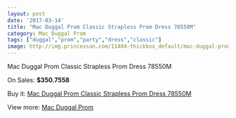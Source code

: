 ```yaml
---
layout: post
date: '2017-03-14'
title: "Mac Duggal Prom Classic Strapless Prom Dress 78550M"
category: Mac Duggal Prom
tags: ["duggal","prom","party","dress","classic"]
image: http://img.princessan.com/11404-thickbox_default/mac-duggal-prom-classic-strapless-prom-dress-78550m.jpg
---
```

Mac Duggal Prom Classic Strapless Prom Dress 78550M

On Sales: **$350.7558**
<a href="https://www.princessan.com/en/mac-duggal-prom/5313-mac-duggal-prom-classic-strapless-prom-dress-78550m.html"><amp-img layout="responsive" width="600" height="600" src="//img.princessan.com/11404-thickbox_default/mac-duggal-prom-classic-strapless-prom-dress-78550m.jpg" alt="Mac Duggal Prom Classic Strapless Prom Dress 78550M 0" /></a>

Buy it: [Mac Duggal Prom Classic Strapless Prom Dress 78550M](https://www.princessan.com/en/mac-duggal-prom/5313-mac-duggal-prom-classic-strapless-prom-dress-78550m.html "Mac Duggal Prom Classic Strapless Prom Dress 78550M")

View more: [Mac Duggal Prom](https://www.princessan.com/en/42-mac-duggal-prom "Mac Duggal Prom")